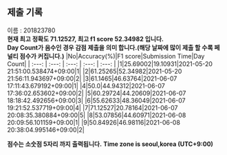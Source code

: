 


  
## 제출 기록  
이름 : 201823780  
**현재 최고 정확도 71.12527, 최고 f1 score 52.34982 입니다.**  
**Day Count가 음수인 경우 감점 제출을 의미 합니다.(해당 날짜에 많이 제출 할 수록 페널티 점수가 커집니다.)**
|No|Accuracy(%)|F1 score|Submission Time|Day Count|
| :---: | :---: | :---: | :---: | :---: |
|1|25.69002|19.10931|2021-05-20 21:51:00.538474+09:00|1|
|2|61.25265|52.34982|2021-05-20 21:56:11.943697+09:00|2|
|3|61.1465|46.63764|2021-06-07 17:11:43.679192+09:00|1|
|4|50.0|44.94312|2021-06-07 17:36:02.653602+09:00|2|
|5|60.29724|44.20609|2021-06-07 18:18:42.492656+09:00|3|
|6|55.62633|48.36049|2021-06-07 19:21:52.537719+09:00|4|
|7|71.12527|20.78164|2021-06-07 20:08:35.380884+09:00|5|
|8|53.07856|44.60971|2021-06-08 20:09:56.101159+09:00|1|
|9|50.84926|46.98116|2021-06-08 20:38:04.995146+09:00|2|


**점수는 소숫점 5자리 까지 출력됩니다.**
**Time zone is seoul,korea (UTC+9:00)**
